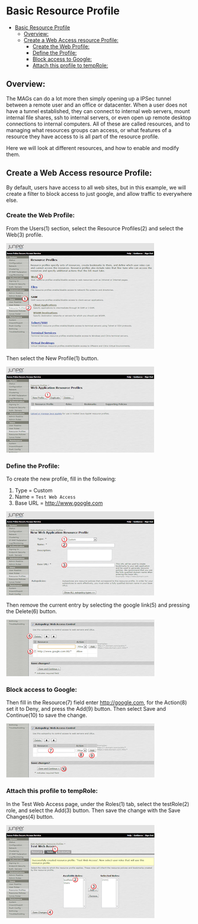 # Basic Resource Profile

- [Basic Resource Profile](#basic-resource-profile)
  - [Overview:](#overview)
  - [Create a Web Access resource Profile:](#create-a-web-access-resource-profile)
    - [Create the Web Profile:](#create-the-web-profile)
    - [Define the Profile:](#define-the-profile)
    - [Block access to Google:](#block-access-to-google)
    - [Attach this profile to tempRole:](#attach-this-profile-to-temprole)

## Overview:
The MAGs can do a lot more then simply opening up a IPSec tunnel between a remote user and an office or datacenter.  When a user does not have a tunnel established, they can connect to internal web servers, mount internal file shares, ssh to internal servers, or even open up remote desktop connections to internal computers.  All of these are called resources, and to  managing what resources groups can access, or what features of a resource they have access to is all part of the resource profile.  

Here we will look at different resources, and how to enable and modify them. 

## Create a Web Access resource Profile:
By default, users have access to all web sites, but in this example, we will create a filter to block access to just google, and allow traffic to everywhere else. 

### Create the Web Profile:
From the Users(1) section, select the Resource Profiles(2) and select the Web(3) profile.  

<img src="../img/j64.png">

Then select the New Profile(1) button.

<img src="../img/j65.png">

### Define the Profile:
To create the new profile, fill in the following:
1. Type = Custom
2. Name = `Test Web Access`
3. Base URL = http://www.google.com

<img src="../img/j66.png">

Then remove the current entry by selecting the google link(5) and pressing the Delete(6) button. 

<img src="../img/j67.png">

### Block access to Google:
Then fill in the Resource(7) field enter http://google.com, for the Action(8) set it to Deny, and press the Add(9) button.  Then select Save and Continue(10) to save the change. 

<img src="../img/j68.png">

### Attach this profile to tempRole:
In the Test Web Access page, under the Roles(1) tab, select the testRole(2) role, and select the Add(3) button.  Then save the change with the Save Changes(4) button. 

<img src="../img/j69.png">